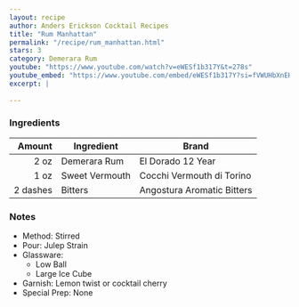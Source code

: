 ```yaml
---
layout: recipe
author: Anders Erickson Cocktail Recipes
title: "Rum Manhattan"
permalink: "/recipe/rum_manhattan.html"
stars: 3
category: Demerara Rum
youtube: "https://www.youtube.com/watch?v=eWESf1b317Y&t=278s"
youtube_embed: "https://www.youtube.com/embed/eWESf1b317Y?si=fVWUHbXnEHzF820P"
excerpt: |
  
---
```


### Ingredients

| Amount   | Ingredient     | Brand                      |
| -------: | -------------- | -------------------------- |
|     2 oz | Demerara Rum   | El Dorado 12 Year          |
|     1 oz | Sweet Vermouth | Cocchi Vermouth di Torino  |
| 2 dashes | Bitters        | Angostura Aromatic Bitters |

### Notes

- Method: Stirred
- Pour: Julep Strain
- Glassware: 
    - Low Ball
    - Large Ice Cube 
- Garnish: Lemon twist or cocktail cherry
- Special Prep: None
